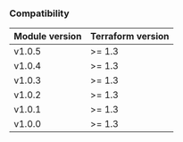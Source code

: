 ### Compatibility
Module version | Terraform version
:--- | :---
v1.0.5 | >= 1.3
v1.0.4 | >= 1.3
v1.0.3 | >= 1.3
v1.0.2 | >= 1.3
v1.0.1 | >= 1.3
v1.0.0 | >= 1.3